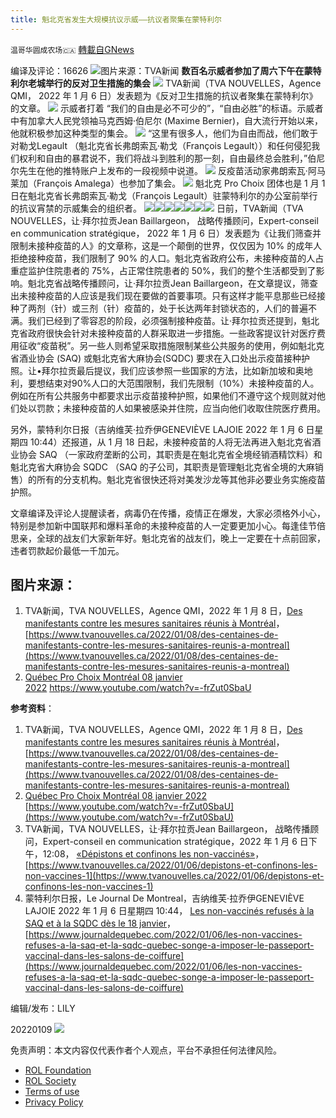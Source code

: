 ```yaml
---
title: 魁北克省发生大规模抗议示威——抗议者聚集在蒙特利尔
---
```

`温哥华圆成农场🇨🇦` [轉載自GNews](https://gnews.org/zh-hans/1840550/)

编译及评论：16626
![](https://assets.gnews.org/wp-content/uploads/2022/01/图片11-2.png)图片来源：TVA新闻
**数百名示威者参加了周六下午在蒙特利尔老城举行的反对卫生措施的集会**
![](https://assets.gnews.org/wp-content/uploads/2022/01/图片12-2.png)
TVA新闻（TVA NOUVELLES，Agence QMI， 2022 年 1 月 6 日）发表题为《反对卫生措施的抗议者聚集在蒙特利尔》的文章。
![](https://assets.gnews.org/wp-content/uploads/2022/01/图片13-2.png)
示威者打着 “我们的自由是必不可少的”，“自由必胜”的标语。示威者中有加拿大人民党领袖马克西姆·伯尼尔 (Maxime Bernier)，自大流行开始以来，他就积极参加这种类型的集会。
![](https://assets.gnews.org/wp-content/uploads/2022/01/图片14-3.png)
“这里有很多人，他们为自由而战，他们敢于对勒戈Legault （魁北克省长弗朗索瓦·勒戈（François Legault））和任何侵犯我们权利和自由的暴君说不，我们将战斗到胜利的那一刻，自由最终总会胜利，”伯尼尔先生在他的推特账户上发布的一段视频中说道。
![](https://assets.gnews.org/wp-content/uploads/2022/01/图片15-2.png)
反疫苗活动家弗朗索瓦·阿马莱加（François Amalega）也参加了集会。
![](https://assets.gnews.org/wp-content/uploads/2022/01/图片16-2.png)
魁北克 Pro Choix 团体也是 1 月 1 日在魁北克省长弗朗索瓦·勒戈（François Legault）驻蒙特利尔的办公室前举行的抗议宵禁的示威集会的组织者。
![](https://assets.gnews.org/wp-content/uploads/2022/01/图片17-1.png)![](https://assets.gnews.org/wp-content/uploads/2022/01/图片18-1.png)![](https://assets.gnews.org/wp-content/uploads/2022/01/图片19.png)![](https://assets.gnews.org/wp-content/uploads/2022/01/图片20.png)![](https://assets.gnews.org/wp-content/uploads/2022/01/图片21.png)![](https://assets.gnews.org/wp-content/uploads/2022/01/图片22.png)![](https://assets.gnews.org/wp-content/uploads/2022/01/图片23.png)
日前，TVA新闻（TVA NOUVELLES，让·拜尔拉贡Jean Baillargeon， 战略传播顾问，Expert-conseil en communication stratégique， 2022 年 1 月 6 日）发表题为《让我们筛查并限制未接种疫苗的人》的文章称，这是一个颠倒的世界，仅仅因为 10% 的成年人拒绝接种疫苗，我们限制了 90% 的人口。魁北克省政府公布，未接种疫苗的人占重症监护住院患者的 75%，占正常住院患者的 50%，我们的整个生活都受到了影响。魁北克省战略传播顾问，让·拜尔拉贡Jean Baillargeon，在文章提议，筛查出未接种疫苗的人应该是我们现在要做的首要事项。只有这样才能平息那些已经接种了两剂（针）或三剂（针）疫苗的，处于长达两年封锁状态的，人们的普遍不满。我们已经到了零容忍的阶段，必须强制接种疫苗。让·拜尔拉贡还提到，魁北克省政府很快会针对未接种疫苗的人群采取进一步措施。一些政客提议针对医疗费用征收“疫苗税”。另一些人则希望采取措施限制某些公共服务的使用，例如魁北克省酒业协会 (SAQ) 或魁北克省大麻协会(SQDC) 要求在入口处出示疫苗接种护照。让•拜尔拉贡最后提议，我们应该参照一些国家的方法，比如新加坡和奥地利，要想结束对90%人口的大范围限制，我们先限制（10%）未接种疫苗的人。例如在所有公共服务中都要求出示疫苗接种护照，如果他们不遵守这个规则就对他们处以罚款；未接种疫苗的人如果被感染并住院，应当向他们收取住院医疗费用。

另外，蒙特利尔日报（吉纳维芙·拉乔伊GENEVIÈVE LAJOIE 2022 年 1 月 6 日星期四 10:44）还报道，从 1 月 18 日起，未接种疫苗的人将无法再进入魁北克省酒业协会 SAQ （一家政府垄断的公司，其职责是在魁北克省全境经销酒精饮料）和魁北克省大麻协会 SQDC （SAQ 的子公司，其职责是管理魁北克省全境的大麻销售）的所有的分支机构。魁北克省很快还将对美发沙龙等其他非必要业务实施疫苗护照。

文章编译及评论人提醒读者，病毒仍在传播，疫情正在爆发，大家必须格外小心，特别是参加新中国联邦和爆料革命的未接种疫苗的人一定要更加小心。每逢佳节倍思亲，全球的战友们大家新年好。魁北克省的战友们，晚上一定要在十点前回家，违者罚款起价最低一千加元。

## **图片来源：**

1. TVA新闻，TVA NOUVELLES，Agence QMI，2022 年 1 月 8 日，[Des manifestants contre les mesures sanitaires réunis à Montréal](https://www.tvanouvelles.ca/2022/01/08/des-centaines-de-manifestants-contre-les-mesures-sanitaires-reunis-a-montreal)，[https://www.tvanouvelles.ca/2022/01/08/des-centaines-de-manifestants-contre-les-mesures-sanitaires-reunis-a-montreal](https://www.tvanouvelles.ca/2022/01/08/des-centaines-de-manifestants-contre-les-mesures-sanitaires-reunis-a-montreal)
2. [Québec Pro Choix Montréal 08 janvier 2022](https://www.youtube.com/watch?v=-frZut0SbaU) https://www.youtube.com/watch?v=-frZut0SbaU


**参考资料**：

1. TVA新闻，TVA NOUVELLES，Agence QMI，2022 年 1 月 8 日，[Des manifestants contre les mesures sanitaires réunis à Montréal](https://www.tvanouvelles.ca/2022/01/08/des-centaines-de-manifestants-contre-les-mesures-sanitaires-reunis-a-montreal)，[https://www.tvanouvelles.ca/2022/01/08/des-centaines-de-manifestants-contre-les-mesures-sanitaires-reunis-a-montreal](https://www.tvanouvelles.ca/2022/01/08/des-centaines-de-manifestants-contre-les-mesures-sanitaires-reunis-a-montreal)
2. [Québec Pro Choix Montréal 08 janvier 2022](https://www.youtube.com/watch?v=-frZut0SbaU) [https://www.youtube.com/watch?v=-frZut0SbaU](https://www.youtube.com/watch?v=-frZut0SbaU)
3. TVA新闻，TVA NOUVELLES，让·拜尔拉贡Jean Baillargeon， 战略传播顾问，Expert-conseil en communication stratégique，2022 年 1 月 6 日下午，12:08， [«Dépistons et confinons les non-vaccinés»](https://www.tvanouvelles.ca/2022/01/06/depistons-et-confinons-les-non-vaccines-1)，[https://www.tvanouvelles.ca/2022/01/06/depistons-et-confinons-les-non-vaccines-1](https://www.tvanouvelles.ca/2022/01/06/depistons-et-confinons-les-non-vaccines-1)
4. 蒙特利尔日报，Le Journal De Montreal，吉纳维芙·拉乔伊GENEVIÈVE LAJOIE 2022 年 1 月 6 日星期四 10:44， [Les non-vaccinés refusés à la SAQ et à la SQDC dès le 18 janvier](https://www.journaldequebec.com/2022/01/06/les-non-vaccines-refuses-a-la-saq-et-la-sqdc-quebec-songe-a-imposer-le-passeport-vaccinal-dans-les-salons-de-coiffure)，[https://www.journaldequebec.com/2022/01/06/les-non-vaccines-refuses-a-la-saq-et-la-sqdc-quebec-songe-a-imposer-le-passeport-vaccinal-dans-les-salons-de-coiffure](https://www.journaldequebec.com/2022/01/06/les-non-vaccines-refuses-a-la-saq-et-la-sqdc-quebec-songe-a-imposer-le-passeport-vaccinal-dans-les-salons-de-coiffure)


编辑/发布：LILY

20220109
![](https://assets.gnews.org/wp-content/uploads/2021/11/農場文宣-3.jpg)
 

免责声明：本文内容仅代表作者个人观点，平台不承担任何法律风险。

- [ROL Foundation](https://rolfoundation.org/)
- [ROL Society](https://rolsociety.org/)
- [Terms of use](https://gnews.org/terms-of-use-3/)
- [Privacy Policy](https://gnews.org/privacy-policy/)
